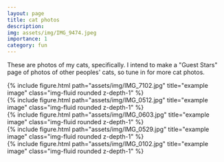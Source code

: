 ```yaml
---
layout: page
title: cat photos
description: 
img: assets/img/IMG_9474.jpeg
importance: 1
category: fun
---
```

These are photos of my cats, specifically. I intend to make a "Guest Stars" page of photos of other peoples' cats, so tune in for more cat photos. 
<div class="row">
    <div class="col-sm mt-3 mt-md-0">
        {% include figure.html path="assets/img/IMG_7102.jpg" title="example image" class="img-fluid rounded z-depth-1" %}
    </div>
    <div class="col-sm mt-3 mt-md-0">
        {% include figure.html path="assets/img/IMG_0512.jpg" title="example image" class="img-fluid rounded z-depth-1" %}
    </div>
    <div class="col-sm mt-3 mt-md-0">
        {% include figure.html path="assets/img/IMG_0603.jpg" title="example image" class="img-fluid rounded z-depth-1" %}
    </div>
</div>

<div class="row justify-content-sm-center">
    <div class="col-sm-8 mt-3 mt-md-0">
        {% include figure.html path="assets/img/IMG_0529.jpg" title="example image" class="img-fluid rounded z-depth-1" %}
    </div>
    <div class="col-sm-4 mt-3 mt-md-0">
        {% include figure.html path="assets/img/IMG_0102.jpg" title="example image" class="img-fluid rounded z-depth-1" %}
    </div>
</div>

